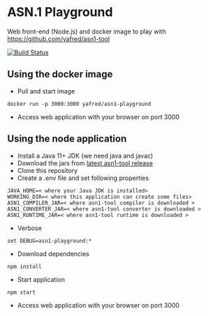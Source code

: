 # ASN.1 Playground

Web front-end (Node.js) and docker image to play with https://github.com/yafred/asn1-tool

[![Build Status](https://travis-ci.org/yafred/asn1-playground.svg?branch=master)](https://travis-ci.org/yafred/asn1-playground)


## Using the docker image

  * Pull and start image 
  
```
docker run -p 3000:3000 yafred/asn1-playground
```

  * Access web application with your browser on port 3000 

## Using the node application

  * Install a Java 11+ JDK (we need java and javac)
  * Download the jars from [latest asn1-tool release](https://github.com/yafred/asn1-tool/releases) 
  * Clone this repository
  * Create a .env file and set following properties
  
```
JAVA_HOME=< where your Java JDK is installed>
WORKING_DIR=< where this application can create some files>
ASN1_COMPILER_JAR=< where asn1-tool compiler is downloaded >
ASN1_CONVERTER_JAR=< where asn1-tool converter is downloaded >
ASN1_RUNTIME_JAR=< where asn1-tool runtime is downloaded >
``` 

  * Verbose 

```
set DEBUG=asn1-playground:*
```

  * Download dependencies 
 
```
npm install
```

  * Start application 
 
```
npm start
```

  * Access web application with your browser on port 3000 

